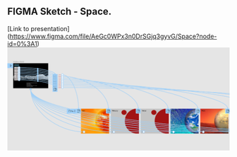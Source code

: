 ## FIGMA Sketch - Space.
[Link to presentation] (https://www.figma.com/file/AeGc0WPx3n0DrSGjq3gyvG/Space?node-id=0%3A1)
<img src="https://github.com/VoltG3/FIGMA/blob/master/space/space.png" alt="img"> 
